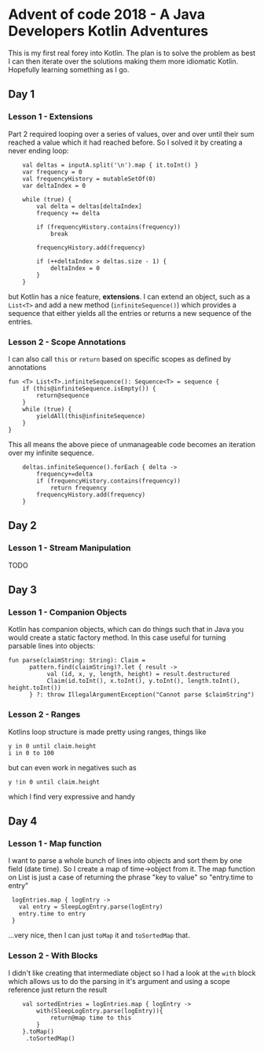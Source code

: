 # Advent of code 2018 - A Java Developers Kotlin Adventures

This is my first real forey into Kotlin.  The plan is to solve the problem as best I can then iterate over the solutions making them more idiomatic Kotlin.  Hopefully learning something as I go.


## Day 1

### Lesson 1 - Extensions

Part 2 required looping over a series of values, over and over until their sum reached a value which it had reached before.  So I solved it by creating a never ending loop:
```
    val deltas = inputA.split('\n').map { it.toInt() }
    var frequency = 0
    val frequencyHistory = mutableSetOf(0)
    var deltaIndex = 0

    while (true) {
        val delta = deltas[deltaIndex]
        frequency += delta

        if (frequencyHistory.contains(frequency))
            break

        frequencyHistory.add(frequency)

        if (++deltaIndex > deltas.size - 1) {
            deltaIndex = 0
        }
    }
```

but Kotlin has a nice feature, **extensions**.  I can extend an object, such as a `List<T>` and add a new method (`infiniteSequence()`) which provides a sequence that either yields all the entries or returns a new sequence of the entries.

### Lesson 2 - Scope Annotations

I can also call `this` or `return` based on specific scopes as defined by annotations

```
fun <T> List<T>.infiniteSequence(): Sequence<T> = sequence {
    if (this@infiniteSequence.isEmpty()) {
        return@sequence
    }
    while (true) {
        yieldAll(this@infiniteSequence)
    }
}
```

This all means the above piece of unmanageable code becomes an iteration over my infinite sequence.

```
    deltas.infiniteSequence().forEach { delta ->
        frequency+=delta
        if (frequencyHistory.contains(frequency))
            return frequency
        frequencyHistory.add(frequency)
    }
```

## Day 2

### Lesson 1 - Stream Manipulation

TODO

## Day 3

### Lesson 1 - Companion Objects

Kotlin has companion objects, which can do things such that in Java you would create a static factory method.  In this case useful for turning parsable lines into objects:

 ```
 fun parse(claimString: String): Claim =
       pattern.find(claimString)?.let { result ->
            val (id, x, y, length, height) = result.destructured
            Claim(id.toInt(), x.toInt(), y.toInt(), length.toInt(), height.toInt())
       } ?: throw IllegalArgumentException("Cannot parse $claimString")
 ```

### Lesson 2 - Ranges

Kotlins loop structure is made pretty using ranges, things like

```
y in 0 until claim.height
i in 0 to 100
```

but can even work in negatives such as

```
y !in 0 until claim.height
```

which I find very expressive and handy

## Day 4

### Lesson 1 - Map function

I want to parse a whole bunch of lines into objects and sort them by one field (date time).  So I create a map of time->object from it.  The map function on List<String> is just a case of returning the phrase "key to value" so "entry.time to entry"

```
 logEntries.map { logEntry ->
   val entry = SleepLogEntry.parse(logEntry)
   entry.time to entry
 }
```

...very nice, then I can just `toMap` it and `toSortedMap` that.

### Lesson 2 - With Blocks

I didn't like creating that intermediate object so I had a look at the `with` block which allows us to do the parsing in it's argument and using a scope reference just return the result

```
    val sortedEntries = logEntries.map { logEntry ->
        with(SleepLogEntry.parse(logEntry)){
            return@map time to this
        }
    }.toMap()
     .toSortedMap()
```